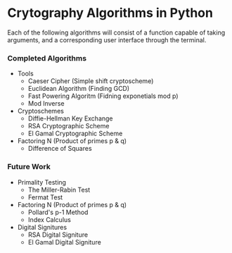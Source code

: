 # Crytography Algorithms in Python

Each of the following algorithms will consist of a function capable of taking arguments, and a corresponding user interface through the terminal.

### Completed Algorithms

* Tools
	* Caeser Cipher (Simple shift cryptoscheme)
	* Euclidean Algorithm (Finding GCD)
	* Fast Powering Algoritm (Fidning exponetials mod p)
	* Mod Inverse
* Cryptoschemes
	* Diffie-Hellman Key Exchange
	* RSA Cryptographic Scheme
	* El Gamal Cryptographic Scheme
* Factoring N (Product of primes p & q)
	* Difference of Squares

### Future Work

* Primality Testing
	* The Miller-Rabin Test
	* Fermat Test
* Factoring N (Product of primes p & q)
	* Pollard's p-1 Method
	* Index Calculus
* Digital Signitures
	* RSA Digital Signiture
	* El Gamal Digital Signiture
